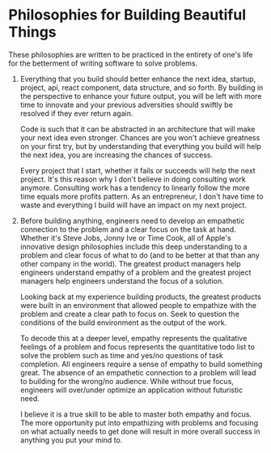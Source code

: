 # Philosophies for Building Beautiful Things

These philosophies are written to be practiced in the entirety of one's life for the betterment of writing software to solve problems.

1. Everything that you build should better enhance the next idea, startup, project, api, react component, data structure, and so forth. By building in the perspective to enhance your future output, you will be left with more time to innovate and your previous adversities should swiftly be resolved if they ever return again.

   Code is such that it can be abstracted in an architecture that will make your next idea even stronger. Chances are you won't achieve greatness on your first try, but by understanding that everything you build will help the next idea, you are increasing the chances of success.

   Every project that I start, whether it fails or succeeds will help the next project. It's this reason why I don't believe in doing consulting work anymore. Consulting work has a tendency to linearly follow the more time equals more profits pattern. As an entrepreneur, I don't have time to waste and everything I build will have an impact on my next project.

2. Before building anything, engineers need to develop an empathetic connection to the problem and a clear focus on the task at hand. Whether it's Steve Jobs, Jonny Ive or Time Cook, all of Apple's innovative design philosophies include this deep understanding to a problem and clear focus of what to do (and to be better at that than any other company in the world). The greatest product managers help engineers understand empathy of a problem and the greatest project managers help engineers understand the focus of a solution.

   Looking back at my experience building products, the greatest products were built in an environment that allowed people to empathize with the problem and create a clear path to focus on. Seek to question the conditions of the build environment as the output of the work.

   To decode this at a deeper level, empathy represents the qualitative feelings of a problem and focus represents the quantitative todo list to solve the problem such as time and yes/no questions of task completion. All engineers require a sense of empathy to build something great. The absence of an empathetic connection to a problem will lead to building for the wrong/no audience. While without true focus, engineers will over/under optimize an application without futuristic need.

   I believe it is a true skill to be able to master both empathy and focus. The more opportunity put into empathizing with problems and focusing on what actually needs to get done will result in more overall success in anything you put your mind to.
